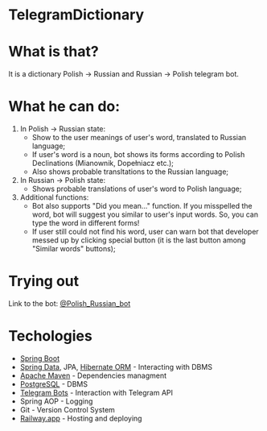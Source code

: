 # TelegramDictionary
# **What is that?**
It is a dictionary Polish -> Russian and Russian -> Polish telegram bot. 
# **What he can do:**
1. In Polish -> Russian state:
   - Show to the user meanings of user's word, translated to Russian language;
   - If user's word is a noun, bot shows its forms according to Polish Declinations (Mianownik, Dopełniacz etc.);
   - Also shows probable transltations to the Russian language;
2. In Russian -> Polish state:
   - Shows probable translations of user's word to Polish language;
3. Additional functions:
   - Bot also supports "Did you mean..." function. If you misspelled the word, bot will suggest you similar to user's input words. So, you can type the word in different forms!
   - If user still could not find his word, user can warn bot that developer messed up by clicking special button (it is the last button among "Similar words" buttons);
# **Trying out**
Link to the bot: [@Polish_Russian_bot](https://t.me/Polish_Russian_bot)
# **Techologies**
- [Spring Boot](https://spring.io/projects/spring-boot)
- [Spring Data](https://spring.io/projects/spring-data), JPA, [Hibernate ORM](https://hibernate.org/orm/) - Interacting with DBMS
- [Apache Maven](https://maven.apache.org/) - Dependencies managment
- [PostgreSQL](https://www.postgresql.org/) - DBMS
- [Telegram Bots](https://core.telegram.org/bots) - Interaction with Telegram API
- Spring AOP - Logging
- Git - Version Control System
- [Railway.app](https://railway.app/) - Hosting and deploying

